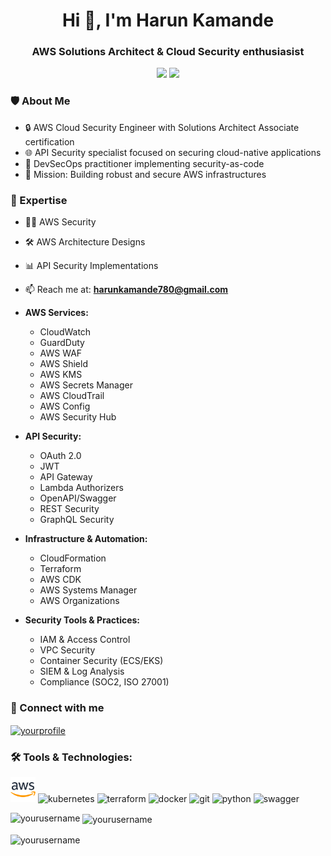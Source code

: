 <h1 align="center">Hi 👋, I'm Harun Kamande</h1>
<h3 align="center">AWS Solutions Architect & Cloud Security enthusiasist</h3>



<p align="center">
  <img src="https://img.shields.io/badge/AWS-Solutions_Architect_Associate-FF9900?style=for-the-badge&logo=amazon-aws" />
  <img src="https://img.shields.io/badge/API-Security_Fundamentals-4285F4?style=for-the-badge&logo=fastapi" />
</p>

### 🛡️ About Me
- 🔒 AWS Cloud Security Engineer with Solutions Architect Associate certification
- 🌐 API Security specialist focused on securing cloud-native applications
- 🚀 DevSecOps practitioner implementing security-as-code
- 🎯 Mission: Building robust and secure AWS infrastructures

### 🔐 Expertise
- 👨‍💻 AWS Security 
- 🛠️ AWS Architecture Designs
- 📊 API Security Implementations
- 📫 Reach me at: **harunkamande780@gmail.com**

- **AWS Services:** 
  - CloudWatch
  - GuardDuty
  - AWS WAF
  - AWS Shield
  - AWS KMS
  - AWS Secrets Manager
  - AWS CloudTrail
  - AWS Config
  - AWS Security Hub

- **API Security:**
  - OAuth 2.0
  - JWT
  - API Gateway
  - Lambda Authorizers
  - OpenAPI/Swagger
  - REST Security
  - GraphQL Security

- **Infrastructure & Automation:**
  - CloudFormation
  - Terraform
  - AWS CDK
  - AWS Systems Manager
  - AWS Organizations

- **Security Tools & Practices:**
  - IAM & Access Control
  - VPC Security
  - Container Security (ECS/EKS)
  - SIEM & Log Analysis
  - Compliance (SOC2, ISO 27001)

<h3 align="left">🤝 Connect with me</h3>
<p align="left">
<a href="https://linkedin.com/in/harun-kamande" target="blank"><img align="center" src="https://raw.githubusercontent.com/rahuldkjain/github-profile-readme-generator/master/src/images/icons/Social/linked-in-alt.svg" alt="yourprofile" height="30" width="40" /></a>
</p>

<h3 align="left">🛠️ Tools & Technologies:</h3>
<p align="left">
<img src="https://raw.githubusercontent.com/devicons/devicon/master/icons/amazonwebservices/amazonwebservices-original-wordmark.svg" alt="aws" width="40" height="40"/>
<img src="https://www.vectorlogo.zone/logos/kubernetes/kubernetes-icon.svg" alt="kubernetes" width="40" height="40"/>
<img src="https://www.vectorlogo.zone/logos/terraformio/terraformio-icon.svg" alt="terraform" width="40" height="40"/>
<img src="https://www.vectorlogo.zone/logos/docker/docker-icon.svg" alt="docker" width="40" height="40"/>
<img src="https://www.vectorlogo.zone/logos/git-scm/git-scm-icon.svg" alt="git" width="40" height="40"/>
<img src="https://www.vectorlogo.zone/logos/python/python-icon.svg" alt="python" width="40" height="40"/>
<img src="https://www.vectorlogo.zone/logos/openapis/openapis-icon.svg" alt="swagger" width="40" height="40"/>
</p>

<p><img align="left" src="https://github-readme-stats.vercel.app/api/top-langs?username=yourusername&show_icons=true&locale=en&layout=compact&theme=dark" alt="yourusername" /></p>

<p>&nbsp;<img align="center" src="https://github-readme-stats.vercel.app/api?username=yourusername&show_icons=true&locale=en&theme=dark" alt="yourusername" /></p>

<p><img align="center" src="https://github-readme-streak-stats.herokuapp.com/?user=yourusername&theme=dark" alt="yourusername" /></p>
